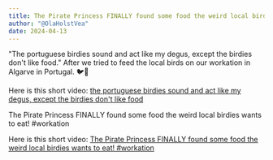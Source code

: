 ```yaml
---
title: The Pirate Princess FINALLY found some food the weird local birdies wants to eat!
author: "@OlaHolstVea"
date: 2024-04-13
---
```


"The portuguese birdies sound and act like my degus, except the birdies don't like food."  After we tried to feed the local birds on our workation in Algarve in Portugal.
🐦🦜

Here is this short video:
[the portuguese birdies sound and act like my degus, except the birdies don't like food](https://youtube.com/shorts/23wFAzj9puU?si=PutFEJgmvPvds8dG)



The Pirate Princess FINALLY found some food the weird local birdies wants to eat! #workation

Here is this short video:
[The Pirate Princess FINALLY found some food the weird local birdies wants to eat! #workation](https://youtube.com/shorts/WSfujtBvd_0?si=7H77OcmpBVpzEC5m)
